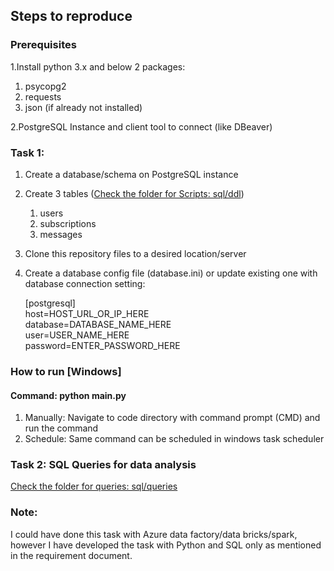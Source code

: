 
## Steps to reproduce

### Prerequisites
1.Install python 3.x and below 2 packages:
   1. psycopg2
   2. requests 
   3. json (if already not installed)

2.PostgreSQL Instance and client tool to connect (like DBeaver)

### Task 1: 
1. Create a database/schema on PostgreSQL instance
2. Create 3 tables ([Check the folder for Scripts: sql/ddl](https://github.com/sanojtomar/data-engineer-spark-networks/tree/master/sql/ddl))
   1. users
   2. subscriptions
   3. messages
3. Clone this repository files to a desired location/server
4. Create a database config file (database.ini) or update existing one with database connection setting:
  
    [postgresql]<br />
    host=HOST_URL_OR_IP_HERE<br />
    database=DATABASE_NAME_HERE<br />
    user=USER_NAME_HERE<br />
    password=ENTER_PASSWORD_HERE<br />

### How to run [Windows]
#### Command: python main.py
1. Manually: Navigate to code directory with command prompt (CMD) and run the command 
2. Schedule: Same command can be scheduled in windows task scheduler

### Task 2: SQL Queries for data analysis
[Check the folder for queries: sql/queries](https://github.com/sanojtomar/data-engineer-spark-networks/tree/master/sql/queries)
    

### Note:
I could have done this task with Azure data factory/data bricks/spark, 
however I have developed the task with Python and SQL only as mentioned in the requirement document.


